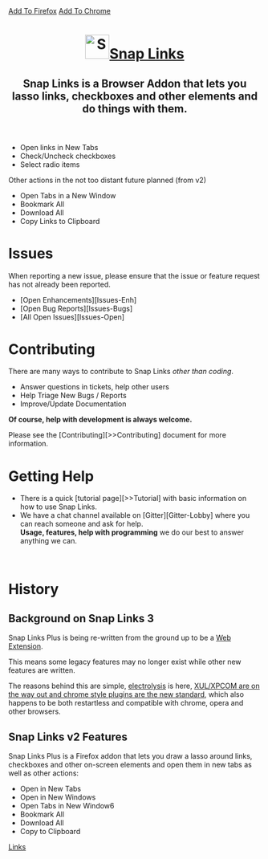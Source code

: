 <style>
.markdown-section header {
	padding-bottom: 5px;
	margin-top:     0 !important;
}

.markdown-section header > h1 {
	margin: 0px !important;
}
.markdown-section header > h1 > a {
	font-family:     'Chivo', 'Helvetica Neue', Helvetica, Arial, serif;
	font-size:       48px;
	font-weight:     900;
	color:           #303030;
	letter-spacing:  -3px;
	vertical-align:  middle;
	text-decoration: none;
}
.markdown-section header > h1 img {
	margin-right:   5px;
	vertical-align: sub;
}

.markdown-section header > h2, header > h2 a {
	margin:         0px !important;
	padding:        0px !important;
	font-size:      24px;
	font-weight:    normal;
	line-height:    1.3;
	color:          #808080;
	letter-spacing: -1px;
}
</style>


<div style="visibility: hidden; height: 0px; width: 0px; position:  absolute; top: -150px;">

# About

</div>

<section id="downloads">
    <a href="https://addons.mozilla.org/en-US/firefox/addon/snaplinksplus/" id="install-firefox" class="button"><span>Add To Firefox</span></a>
    <a href="https://chrome.google.com/webstore/detail/snap-links/ikglmligndmabebhnicldebpekldnabm" id="install-chrome" class="button"><span>Add To Chrome</span></a>
    <!--<a href="https://github.com/cpriest/SnapLinksPlus" id="view-on-github" class="button"><span>View on GitHub</span></a>-->
</section>

<header>
    <h1><a href="/SnapLinksPlus/"><img alt="Snap Links 3" height="48px" width="48px" src="images/SnapLinksLogo.png"></a><a href="/SnapLinksPlus/">Snap Links</a></h1>
    <h2>Snap Links is a Browser Addon that lets you lasso links, checkboxes and other elements and do things with them.</h2>
</header>

* Open links in New Tabs
* Check/Uncheck checkboxes
* Select radio items

Other actions in the not too distant future planned (from v2)

* Open Tabs in a New Window
* Bookmark All
* Download All
* Copy Links to Clipboard

# Issues

When reporting a new issue, please ensure that the issue or feature request has not already been reported.

* [Open Enhancements][Issues-Enh]
* [Open Bug Reports][Issues-Bugs]
* [All Open Issues][Issues-Open]


# Contributing

There are many ways to contribute to Snap Links _other than coding_.
* Answer questions in tickets, help other users
* Help Triage New Bugs / Reports
* Improve/Update Documentation

**Of course, help with development is always welcome.**

Please see the [Contributing][>>Contributing] document for more information.

# Getting Help

* There is a quick [tutorial page][>>Tutorial] with basic information on how to use Snap Links.
* We have a chat channel available on [Gitter][Gitter-Lobby] where you can reach someone and ask for help.
<br>**Usage, features, help with programming** we do our best to answer anything we can.

&nbsp;


# History

## Background on Snap Links 3

Snap Links Plus is being re-written from the ground up to be a [Web Extension](https://developer.mozilla.org/en-US/Add-ons/WebExtensions).

This means some legacy features may no longer exist while other new features are written.

The reasons behind this are simple, [electrolysis](https://wiki.mozilla.org/Electrolysis) is here, [XUL/XPCOM are on the way out and chrome style plugins are the new standard](https://blog.mozilla.org/addons/2015/08/21/the-future-of-developing-firefox-add-ons/), which also happens to be both restartless and compatible with chrome, opera and other browsers.

## Snap Links v2 Features

Snap Links Plus is a Firefox addon that lets you draw a lasso around links, checkboxes and other on-screen elements and open them in new tabs as  well as other actions:

* Open in New Tabs
* Open in New Windows
* Open Tabs in New Window6
* Bookmark All
* Download All
* Copy to Clipboard

[Links](Links.md ':include')
